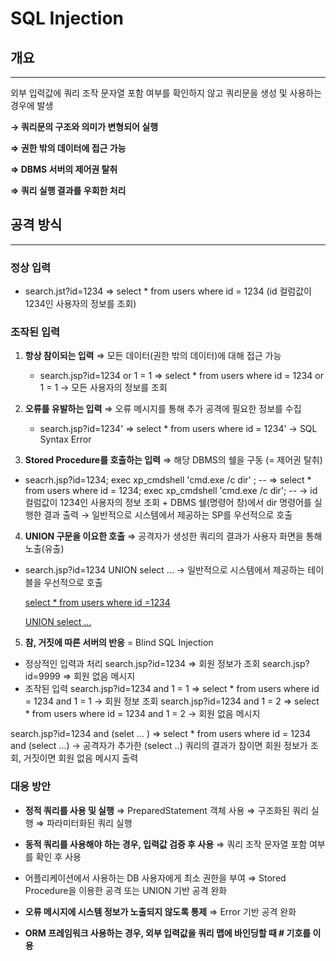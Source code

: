 # SQL Injection

## 개요

---

외부 입력값에 쿼리 조작 문자열 포함 여부를 확인하지 않고 쿼리문을 생성 및 사용하는 경우에 발생

 **→ 쿼리문의 구조와 의미가 변형되어 실행**

 **⇒ 권한 밖의 데이터에 접근 가능**

 **⇒ DBMS 서버의 제어권 탈취**

 **⇒ 쿼리 실행 결과를 우회한 처리** 

## 공격 방식

---

### 정상 입력

- search.jst?id=1234
⇒  select * from users where id = 1234 (id 컬럼값이 1234인 사용자의 정보를 조회)

### 조작된 입력

1.  **항상 참이되는 입력** ⇒ 모든 데이터(권한 밖의 데이터)에 대해 접근 가능
    - search.jsp?id=1234 or 1 = 1
    ⇒ select * from users where id = 1234 or 1 = 1
    → 모든 사용자의 정보를 조회
2. **오류를 유발하는 입력** ⇒ 오류 메시지를 통해 추가 공격에 필요한 정보를 수집
    - search.jsp?id=1234' 
    ⇒ select * from users where id = 1234' 
    → SQL Syntax Error

3.  **Stored Procedure를 호출하는 입력** ⇒ 해당 DBMS의 쉘을 구동 (= 제어권 탈취)

- seacrh.jsp?id=1234; exec xp_cmdshell 'cmd.exe /c dir' ; --
⇒ select * from users where id = 1234; exec xp_cmdshell 'cmd.exe /c dir'; --
→ id 컬럼값이 1234인 사용자의 정보 조회 + DBMS 쉘(명령어 창)에서 dir 명령어를 실행한 결과 출력
→ 일반적으로 시스템에서 제공하는 SP를 우선적으로 호출

4. **UNION 구문을 이요한 호출** ⇒ 공격자가 생성한 쿼리의 결과가 사용자 화면을 통해 노출(유출)

- search.jsp?id=1234 UNION select ... 
→ 일반적으로 시스템에서 제공하는 테이블을 우선적으로 호출

    [select * from users where id =1234](https://www.notion.so/8c74a7f24627437ebd5fb5af5378b4bc)

    [UNION select ...](https://www.notion.so/fa709d1de8424fe5be08a90d7c28fd8f)

5. **참, 거짓에 따른 서버의 반응** = Blind SQL Injection

- 정상적인 입력과 처리
search.jsp?id=1234 ⇒ 회원 정보가 조회
search.jsp?id=9999 ⇒ 회원 없음 메시지
- 조작된 입력
search.jsp?id=1234 and 1 = 1
⇒ select * from users where id = 1234 and 1 = 1
→ 회원 정보 조회
search.jsp?id=1234 and 1 = 2
⇒ select * from users where id = 1234 and 1 = 2
→ 회원 없음 메시지

search.jsp?id=1234 and (selet ... )
⇒ select * from users where id = 1234 and (select ...)
→ 공격자가 추가한 (select ..) 쿼리의 결과가 참이면 회원 정보가 조회, 거짓이면 회원 없음 메시지 출력

### 대응 방안

- **정적 쿼리를 사용 및 실행**
  ⇒ PreparedStatement 객체 사용
  ⇒ 구조화된 쿼리 실행
  ⇒ 파라미터화된 쿼리 실행

- **동적 쿼리를 사용해야 하는 경우, 입력값 검증 후 사용**
  ⇒ 쿼리 조작 문자열 포함 여부를 확인 후 사용

- 어플리케이션에서 사용하는 DB 사용자에게 최소 권한을 부여
  ⇒ Stored Procedure을 이용한 공격 또는 UNION 기반 공격 완화

- **오류 메시지에 시스템 정보가 노출되지 않도록 통제**
  ⇒ Error 기반 공격 완화

- **ORM 프레임워크 사용하는 경우, 외부 입력값을 쿼리 맵에 바인딩할 때 # 기호를 이용**

  